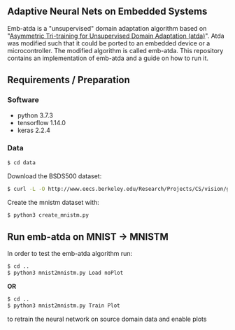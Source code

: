 ## Adaptive Neural Nets on Embedded Systems
Emb-atda is a "unsupervised" domain adaptation algorithm based on "[Asymmetric Tri-training for Unsupervised Domain Adaptation (atda)](https://arxiv.org/pdf/1702.08400.pdf)". Atda was modified such that it could be ported to an embedded device or a microcontroller. The modified algorithm is called emb-atda. This repository contains an implementation of emb-atda and a guide on how to run it.

## Requirements / Preparation
### Software
 - python 3.7.3
 - tensorflow 1.14.0
 - keras 2.2.4
### Data
```bash
$ cd data
```
Download the BSDS500 dataset:
```bash
$ curl -L -O http://www.eecs.berkeley.edu/Research/Projects/CS/vision/grouping/BSR/BSR_bsds500.tgz
```
Create the mnistm dataset with:
```bash
$ python3 create_mnistm.py
```

## Run emb-atda on MNIST &rarr; MNISTM
In order to test the emb-atda algorithm run:
```bash
$ cd ..
$ python3 mnist2mnistm.py Load noPlot
```

**OR**
```bash
$ cd ..
$ python3 mnist2mnistm.py Train Plot
```
to retrain the neural network on source domain data and enable plots
